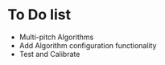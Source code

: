 # To Do list

- Multi-pitch Algorithms
- Add Algorithm configuration functionality
- Test and Calibrate



    




